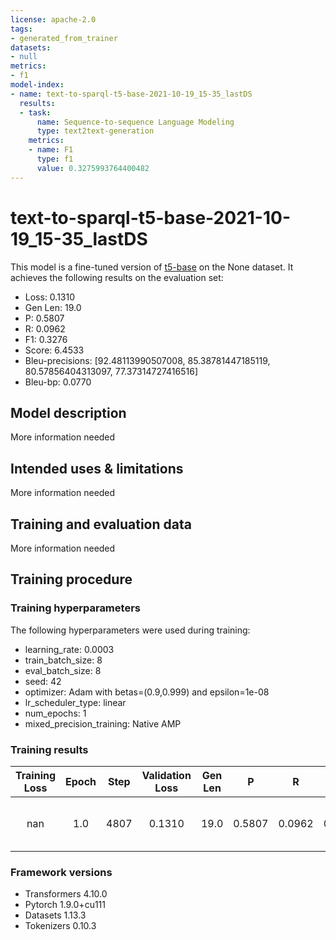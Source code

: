 ```yaml
---
license: apache-2.0
tags:
- generated_from_trainer
datasets:
- null
metrics:
- f1
model-index:
- name: text-to-sparql-t5-base-2021-10-19_15-35_lastDS
  results:
  - task:
      name: Sequence-to-sequence Language Modeling
      type: text2text-generation
    metrics:
    - name: F1
      type: f1
      value: 0.3275993764400482
---
```


<!-- This model card has been generated automatically according to the information the Trainer had access to. You
should probably proofread and complete it, then remove this comment. -->

# text-to-sparql-t5-base-2021-10-19_15-35_lastDS

This model is a fine-tuned version of [t5-base](https://huggingface.co/t5-base) on the None dataset.
It achieves the following results on the evaluation set:
- Loss: 0.1310
- Gen Len: 19.0
- P: 0.5807
- R: 0.0962
- F1: 0.3276
- Score: 6.4533
- Bleu-precisions: [92.48113990507008, 85.38781447185119, 80.57856404313097, 77.37314727416516]
- Bleu-bp: 0.0770

## Model description

More information needed

## Intended uses & limitations

More information needed

## Training and evaluation data

More information needed

## Training procedure

### Training hyperparameters

The following hyperparameters were used during training:
- learning_rate: 0.0003
- train_batch_size: 8
- eval_batch_size: 8
- seed: 42
- optimizer: Adam with betas=(0.9,0.999) and epsilon=1e-08
- lr_scheduler_type: linear
- num_epochs: 1
- mixed_precision_training: Native AMP

### Training results

| Training Loss | Epoch | Step | Validation Loss | Gen Len | P      | R      | F1     | Score  | Bleu-precisions                                                              | Bleu-bp |
|:-------------:|:-----:|:----:|:---------------:|:-------:|:------:|:------:|:------:|:------:|:----------------------------------------------------------------------------:|:-------:|
| nan           | 1.0   | 4807 | 0.1310          | 19.0    | 0.5807 | 0.0962 | 0.3276 | 6.4533 | [92.48113990507008, 85.38781447185119, 80.57856404313097, 77.37314727416516] | 0.0770  |


### Framework versions

- Transformers 4.10.0
- Pytorch 1.9.0+cu111
- Datasets 1.13.3
- Tokenizers 0.10.3
